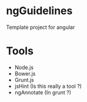 # ngGuidelines
Template project for angular

# Tools
 - Node.js
 - Bower.js
 - Grunt.js
 - jsHint (Is this really a tool ?)
 - ngAnnotate (In grunt ?)

